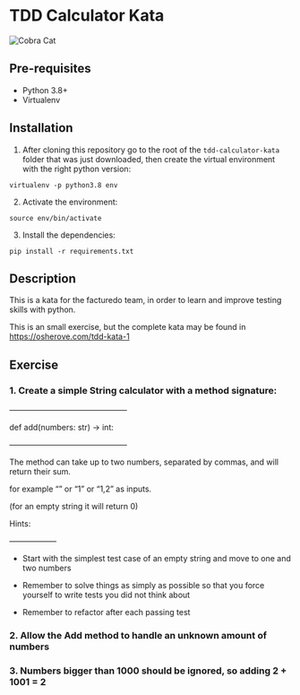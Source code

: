 # TDD Calculator Kata
![Cobra Cat](https://image.spreadshirtmedia.net/image-server/v1/mp/products/T1459A839MPA4459PT28D189241670FS1749/views/1,width=378,height=378,appearanceId=839,backgroundColor=F2F2F2/divertidos-gatos-karate-camisa-cobra-gato-pegatina.jpg)

## Pre-requisites
- Python 3.8+
- Virtualenv

## Installation
1. After cloning this repository go to the root of the `tdd-calculator-kata` folder that was just downloaded, then create the virtual environment with the right python version:


`virtualenv -p python3.8 env`

2. Activate the environment:


`source env/bin/activate`

3. Install the dependencies:


`pip install -r requirements.txt`

## Description 
This is a kata for the facturedo team, in order to learn and improve testing skills with python.

This is an small exercise, but the complete kata may be found in https://osherove.com/tdd-kata-1

## Exercise

### 1. Create a simple String calculator with a method signature:

———————————————

def add(numbers: str) -> int:

———————————————

The method can take up to two numbers, separated by commas, and will return their sum. 

for example “” or “1” or “1,2” as inputs.

(for an empty string it will return 0) 

Hints:

——————

 - Start with the simplest test case of an empty string and move to one and two numbers

 - Remember to solve things as simply as possible so that you force yourself to write tests you did not think about

 - Remember to refactor after each passing test

### 2. Allow the Add method to handle an unknown amount of numbers

### 3. Numbers bigger than 1000 should be ignored, so adding 2 + 1001 = 2

